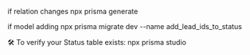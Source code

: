 if relation changes
npx prisma generate

if model adding
npx prisma migrate dev --name add_lead_ids_to_status

🛠️ To verify your Status table exists:
npx prisma studio
